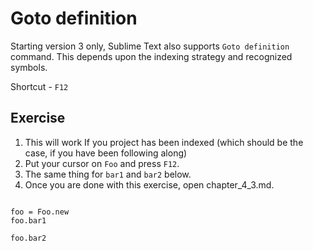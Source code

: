 Goto definition
================

Starting version 3 only, Sublime Text also supports `Goto definition` command.
This depends upon the indexing strategy and recognized symbols.

Shortcut - `F12`

Exercise
---------

1. This will work If you project has been indexed (which should be the case, 
   if you have been following along)
2. Put your cursor on `Foo` and press `F12`.
3. The same thing for `bar1` and `bar2` below.
4. Once you are done with this exercise, open chapter_4_3.md.


```

foo = Foo.new
foo.bar1

foo.bar2

```